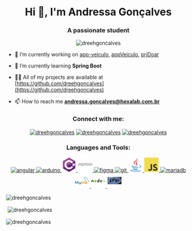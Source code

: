 <h1 align="center">Hi 👋, I'm Andressa Gonçalves</h1>
<h3 align="center">A passionate student</h3>

<p align="center"> <img src="https://komarev.com/ghpvc/?username=dreehgoncalves&label=Profile%20views&color=0e75b6&style=flat" alt="dreehgoncalves" /> </p>

- 🔭 I’m currently working on [app-veiculo](https://github.com/dreehgoncalves/app), [appVeiculo](https://github.com/giovanasilveiraa/appVeiculo), [prjDoar
](https://github.com/giovanasilveiraa/prjDoar)
- 🌱 I’m currently learning **Spring Boot**

- 👨‍💻 All of my projects are available at [https://github.com/dreehgoncalves](https://github.com/dreehgoncalves)

- 📫 How to reach me **andressa.goncalves@hexalab.com.br**

<h3 align="center">Connect with me:</h3>
<p align="center">
<a href="https://linkedin.com/in/dreehgoncalves" target="blank"><img align="center" src="https://raw.githubusercontent.com/rahuldkjain/github-profile-readme-generator/master/src/images/icons/Social/linked-in-alt.svg" alt="dreehgoncalves" height="30" width="40" /></a>
<a href="https://fb.com/dreehgoncalves" target="blank"><img align="center" src="https://raw.githubusercontent.com/rahuldkjain/github-profile-readme-generator/master/src/images/icons/Social/facebook.svg" alt="dreehgoncalves" height="30" width="40" /></a>
<a href="https://instagram.com/dreehgoncalves" target="blank"><img align="center" src="https://raw.githubusercontent.com/rahuldkjain/github-profile-readme-generator/master/src/images/icons/Social/instagram.svg" alt="dreehgoncalves" height="30" width="40" /></a>
</p>

<h3 align="center">Languages and Tools:</h3>
<p align="center"> <a href="https://angular.io" target="_blank" rel="noreferrer"> <img src="https://angular.io/assets/images/logos/angular/angular.svg" alt="angular" width="40" height="40"/> </a> <a href="https://www.arduino.cc/" target="_blank" rel="noreferrer"> <img src="https://cdn.worldvectorlogo.com/logos/arduino-1.svg" alt="arduino" width="40" height="40"/> </a> <a href="https://www.w3schools.com/cs/" target="_blank" rel="noreferrer"> <img src="https://raw.githubusercontent.com/devicons/devicon/master/icons/csharp/csharp-original.svg" alt="csharp" width="40" height="40"/> </a> <a href="https://expressjs.com" target="_blank" rel="noreferrer"> <img src="https://raw.githubusercontent.com/devicons/devicon/master/icons/express/express-original-wordmark.svg" alt="express" width="40" height="40"/> </a> <a href="https://www.figma.com/" target="_blank" rel="noreferrer"> <img src="https://www.vectorlogo.zone/logos/figma/figma-icon.svg" alt="figma" width="40" height="40"/> </a> <a href="https://git-scm.com/" target="_blank" rel="noreferrer"> <img src="https://www.vectorlogo.zone/logos/git-scm/git-scm-icon.svg" alt="git" width="40" height="40"/> </a> <a href="https://www.java.com" target="_blank" rel="noreferrer"> <img src="https://raw.githubusercontent.com/devicons/devicon/master/icons/java/java-original.svg" alt="java" width="40" height="40"/> </a> <a href="https://developer.mozilla.org/en-US/docs/Web/JavaScript" target="_blank" rel="noreferrer"> <img src="https://raw.githubusercontent.com/devicons/devicon/master/icons/javascript/javascript-original.svg" alt="javascript" width="40" height="40"/> </a> <a href="https://mariadb.org/" target="_blank" rel="noreferrer"> <img src="https://www.vectorlogo.zone/logos/mariadb/mariadb-icon.svg" alt="mariadb" width="40" height="40"/> </a> <a href="https://www.mysql.com/" target="_blank" rel="noreferrer"> <img src="https://raw.githubusercontent.com/devicons/devicon/master/icons/mysql/mysql-original-wordmark.svg" alt="mysql" width="40" height="40"/> </a> <a href="https://nodejs.org" target="_blank" rel="noreferrer"> <img src="https://raw.githubusercontent.com/devicons/devicon/master/icons/nodejs/nodejs-original-wordmark.svg" alt="nodejs" width="40" height="40"/> </a> <a href="https://www.php.net" target="_blank" rel="noreferrer"> <img src="https://raw.githubusercontent.com/devicons/devicon/master/icons/php/php-original.svg" alt="php" width="40" height="40"/> </a></p>

<p><img align="center" src="https://github-readme-stats.vercel.app/api/top-langs?username=dreehgoncalves&show_icons=true&locale=en&layout=compact" alt="dreehgoncalves" /></p>

<p>&nbsp;<img align="center" src="https://github-readme-stats.vercel.app/api?username=dreehgoncalves&show_icons=true&locale=en" alt="dreehgoncalves" /></p>

<p><img align="center" src="https://github-readme-streak-stats.herokuapp.com/?user=dreehgoncalves&" alt="dreehgoncalves" /></p>

